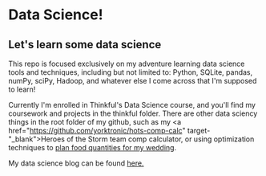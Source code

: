 # Data Science! #

## Let's learn some data science ##

This repo is focused exclusively on my adventure learning data science tools and techniques, including but not limited to: Python, SQLite, pandas, numPy, sciPy, Hadoop, and whatever else I come across that I'm supposed to learn!

Currently I'm enrolled in Thinkful's Data Science course, and you'll find my coursework and projects in the thinkful folder. There are other data sciency things in the root folder of my github, such as my <a href="https://github.com/yorktronic/hots-comp-calc" target-"_blank">Heroes of the Storm team comp calculator</a>, or using optimization techniques to <a href="https://github.com/yorktronic/wedding" target="_blank">plan food quantities for my wedding</a>.

My data science blog can be found <a href="http://yorktronic.io" target="_blank">here.</a>